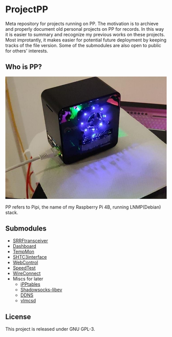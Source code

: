 # ProjectPP
Meta repository for projects running on PP. The motivation is to archieve and properly document old personal projects on PP for records. In this way it is easier to summary and recognize my previous works on these projects. Most improtantly, it makes easier for potential future deployment by keeping tracks of the file version. Some of the submodules are also open to public for others' interests.   

## Who is PP?
![PP](PP.jpg)

PP refers to Pipi, the name of my Raspberry Pi 4B, running LNMP(Debian) stack.
## Submodules
- [SRRFtransceiver](https://github.com/auda-cz/SRRFtransceiver)
- [Dashboard](https://github.com/auda-cz/Dashboard)
- [TempMon](https://github.com/auda-cz/TempMon)
- [SHTC3interface](https://github.com/auda-cz/SHTC3x-pigpio)
- [WebControl](https://github.com/auda-cz/WebControl)
- [SpeedTest](https://github.com/auda-cz/SpeedTest)
- [WireConnect](https://github.com/auda-cz/WireConnet/)
- Miscs for later
    - [iPPtables]()
    - [Shadowsocks-libev]()
    - [DDNS]()
    - [vlmcsd]()

## License
This project is released under GNU GPL-3.